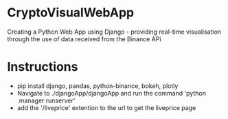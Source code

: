 # CryptoVisualWebApp
Creating a Python Web App using Django - providing real-time visualisation through the use of data received from the Binance APi

# Instructions
- pip install django, pandas, python-binance, bokeh, plotly
- Navigate to ./djangoApp/djangoApp and run the command 'python .manager runserver'
- add the '/liveprice' extention to the url to get the liveprice page